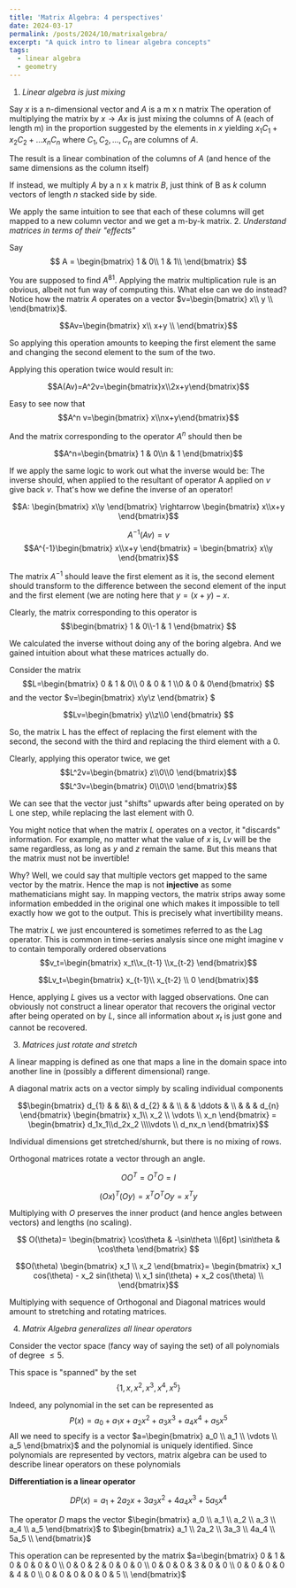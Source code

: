 ```yaml
---
title: 'Matrix Algebra: 4 perspectives'
date: 2024-03-17
permalink: /posts/2024/10/matrixalgebra/
excerpt: "A quick intro to linear algebra concepts"
tags:
  - linear algebra
  - geometry
---
```



1. *Linear algebra is just mixing*

Say $x$ is a n-dimensional vector and $A$ is a m x n matrix
The operation of multiplying the matrix by $x \rightarrow Ax$ is just mixing the columns of A (each of length m) in the proportion suggested by the elements in $x$ yielding $x_1C_1+x_2C_2+\dots x_n C_n$ where $C_1,C_2, \dots ,C_n$ are columns of $A$.

The result is a linear combination of the columns of $A$ (and hence of the same dimensions as the column itself)

If instead, we multiply $A$ by a n x k matrix $B$, just think of B as $k$ column vectors of length $n$ stacked side by side.

We apply the same intuition to see that each of these columns will get mapped to a new column vector and we get a m-by-k matrix.
2. *Understand matrices in terms of their "effects"*

Say
 $$ A =
\begin{bmatrix} 
1 & 0\\
1 & 1\\
\end{bmatrix}
$$

You are supposed to find $A^{81}$. Applying the matrix multiplication rule is an obvious, albeit not fun way of computing this. What else can we do instead? Notice how the matrix $A$ operates on a vector $v=\begin{bmatrix} x\\ y \\ \end{bmatrix}$.

$$Av=\begin{bmatrix} x\\ x+y \\ \end{bmatrix}$$

So applying this operation amounts to keeping the first element the same and changing the second element to the sum of the two.

Applying this operation twice would result in:

$$A(Av)=A^2v=\begin{bmatrix}x\\2x+y\end{bmatrix}$$

Easy to see now that $$A^n v=\begin{bmatrix} x\\nx+y\end{bmatrix}$$

And the matrix corresponding to the operator $A^n$ should then be

$$A^n=\begin{bmatrix} 1 & 0\\n & 1 \end{bmatrix}$$

If we apply the same logic to work out what the inverse would be: The inverse should, when applied to the resultant of operator A applied on $v$ give back $v$. That's how we define the inverse of an operator!

$$A: \begin{bmatrix} x\\y \end{bmatrix} \rightarrow \begin{bmatrix} x\\x+y \end{bmatrix}$$

$$A^{-1}(Av)=v$$
$$A^{-1}\begin{bmatrix} x\\x+y \end{bmatrix} = \begin{bmatrix} x\\y \end{bmatrix}$$

The matrix $A^{-1}$ should leave the first element as it is, the second element should transform to the difference between the second element of the input and the first element (we are noting here that  $y = (x+y) - x$.

Clearly, the matrix corresponding to this operator is 
$$\begin{bmatrix} 1 & 0\\-1 & 1 \end{bmatrix} $$

We calculated the inverse without doing any of the boring algebra. And we gained intuition about what these matrices actually do. 

Consider the matrix 
$$L=\begin{bmatrix} 0 & 1 & 0\\ 0 & 0 & 1 \\0 & 0 & 0\end{bmatrix} $$ and the vector $v=\begin{bmatrix} x\\y\\z \end{bmatrix} $

$$Lv=\begin{bmatrix} y\\z\\0 \end{bmatrix} $$

So, the matrix L has the effect of replacing the first element with the second, the second with the third and replacing the third element with a 0.

Clearly, applying this operator twice, we get
$$L^2v=\begin{bmatrix} z\\0\\0 \end{bmatrix}$$ 
$$L^3v=\begin{bmatrix} 0\\0\\0 \end{bmatrix}$$ 

We can see that the vector just "shifts" upwards after being operated on by L one step, while replacing the last element with 0. 

You might notice that when the matrix $L$ operates on a vector, it "discards" information. For example, no matter what the value of $x$ is, $Lv$ will be the same regardless, as long as $y$ and $z$ remain the same. But this means that the matrix must not be invertible! 

Why? Well, we could say that multiple vectors get mapped to the same vector by the matrix. Hence the map is not **injective** as some mathematicians might say. In mapping vectors, the matrix strips away some information embedded in the original one which makes it impossible to tell exactly how we got to the output. This is precisely what invertibility means. 

The matrix $L$ we just encountered is sometimes referred to as the Lag operator. This is common in time-series analysis since one might imagine v to contain temporally ordered observations $$v_t=\begin{bmatrix} x_t\\x_{t-1} \\x_{t-2} \end{bmatrix}$$ 

$$Lv_t=\begin{bmatrix} x_{t-1}\\ x_{t-2} \\ 0 \end{bmatrix}$$ 

Hence, applying $L$ gives us a vector with lagged observations. One can obviously not construct a linear operator that recovers the original vector after being operated on by $L$, since all information about $x_t$ is just gone and cannot be recovered.


3. *Matrices just rotate and stretch*

A linear mapping is defined as one that maps a line in the domain space into another line in (possibly a different dimensional) range.

A diagonal matrix acts on a vector simply by scaling individual components

$$\begin{bmatrix}
   d_{1} &  &  &\\
   & d_{2} &  & \\
   &  &  \ddots & \\
   &  &   & d_{n}
 \end{bmatrix} 
 \begin{bmatrix} x_1\\ x_2 \\ \vdots \\ x_n \end{bmatrix} = 
\begin{bmatrix} d_1x_1\\d_2x_2 \\\\vdots \\ d_nx_n \end{bmatrix}$$

Individual dimensions get stretched/shurnk, but there is no mixing of rows.

Orthogonal matrices rotate a vector through an angle.

$$OO^T=O^TO=I$$

$$(Ox)^T(Oy)=x^TO^TOy=x^Ty$$

Multiplying with $O$ preserves the inner product (and hence angles between vectors) and lengths (no scaling).

$$
O(\theta)=
\begin{bmatrix}
\cos\theta & -\sin\theta \\[6pt]
\sin\theta & \cos\theta
\end{bmatrix}
$$

$$O(\theta) \begin{bmatrix} x_1 \\ x_2 \end{bmatrix}=
\begin{bmatrix}
x_1 cos(\theta) - x_2 sin(\theta) \\
x_1 sin(\theta) + x_2 cos(\theta) \\
\end{bmatrix}$$

Multiplying with sequence of Orthogonal and Diagonal matrices would amount to stretching and rotating matrices.

4. *Matrix Algebra generalizes all linear operators*

Consider the vector space (fancy way of saying the set) of all polynomials of degree $\le 5$.

This space is "spanned" by the set $$ \{1,x,x^2,x^3,x^4,x^5\} $$

Indeed, any polynomial in the set can be represented as 
$$P(x)=a_0+a_1 x+a_2 x^2 +a_3 x^3 + a_4 x^4 +a_5 x^5$$
 All we need to specify is a vector  $a=\begin{bmatrix} a_0 \\ a_1 \\ \vdots \\ a_5 \end{bmatrix}$ and the polynomial is uniquely identified. 
Since polynomials are represented by vectors, matrix algebra can be used to describe linear operators on these polynomials

**Differentiation is a linear operator**

$$DP(x)=a_1 + 2a_2 x + 3a_3 x^2 + 4 a_4 x^3 +5 a_5 x^4$$

The operator $D$ maps the vector $\begin{bmatrix} a_0 \\
a_1 \\
a_2 \\
a_3 \\
a_4 \\
a_5 \end{bmatrix}$ to $\begin{bmatrix} a_1 \\
2a_2 \\
3a_3 \\
4a_4 \\
5a_5 \\ \end{bmatrix}$
 
This operation can be represented by the matrix
$a=\begin{bmatrix} 0 & 1 & 0 & 0 & 0 & 0 \\
0 & 0 & 2 & 0 & 0 & 0 \\
0 & 0 & 0 & 3 & 0 & 0 \\
0 & 0 & 0 & 0 & 4 & 0 \\
0 & 0 & 0 & 0 & 0 & 5 \\ \end{bmatrix}$

